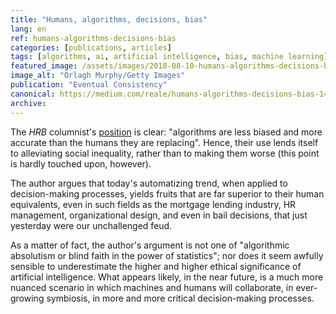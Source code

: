 ```yaml
---
title: "Humans, algorithms, decisions, bias"
lang: en
ref: humans-algorithms-decisions-bias
categories: [publications, articles]
tags: [algorithms, ai, artificial intelligence, bias, machine learning]
featured_image: /assets/images/2018-08-10-humans-algorithms-decisions-bias.jpg
image_alt: "Orlagh Murphy/Getty Images"
publication: "Eventual Consistency"
canonical: https://medium.com/reale/humans-algorithms-decisions-bias-142020b3098c
archive:
---
```


The *HRB* columnist's [position](https://hbr.org/2018/07/want-less-biased-decisions-use-algorithms) is clear: "algorithms are less biased and more accurate than the humans they are replacing". Hence, their use lends itself to alleviating social inequality, rather than to making them worse (this point is hardly touched upon, however).

The author argues that today's automatizing trend, when applied to decision-making processes, yields fruits that are far superior to their human equivalents, even in such fields as the mortgage lending industry, HR management, organizational design, and even in bail decisions, that just yesterday were our unchallenged feud.

As a matter of fact, the author's argument is not one of "algorithmic absolutism or blind faith in the power of statistics"; nor does it seem awfully sensible to underestimate the higher and higher ethical significance of artificial intelligence. What appears likely, in the near future, is a much more nuanced scenario in which machines and humans will collaborate, in ever-growing symbiosis, in more and more critical decision-making processes.
